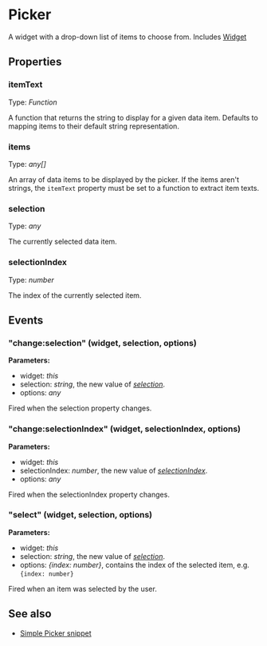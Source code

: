 # Picker

A widget with a drop-down list of items to choose from.
Includes [Widget](Widget.md)

## Properties

### itemText

Type: *Function*

A function that returns the string to display for a given data item. Defaults to mapping items to their default string representation.

### items

Type: *any[]*

An array of data items to be displayed by the picker. If the items aren't strings, the `itemText` property must be set to a function to extract item texts.

### selection

Type: *any*

The currently selected data item.

### selectionIndex

Type: *number*

The index of the currently selected item.


## Events

### "change:selection" (widget, selection, options)

**Parameters:** 

- widget: *this*
- selection: *string*, the new value of *[selection](#selection)*.
- options: *any*

Fired when the selection property changes.


### "change:selectionIndex" (widget, selectionIndex, options)

**Parameters:** 

- widget: *this*
- selectionIndex: *number*, the new value of *[selectionIndex](#selectionindex)*.
- options: *any*

Fired when the selectionIndex property changes.


### "select" (widget, selection, options)

**Parameters:** 

- widget: *this*
- selection: *string*, the new value of *[selection](#selection)*.
- options: *{index: number}*, contains the index of the selected item, e.g. `{index: number}`

Fired when an item was selected by the user.



## See also

- [Simple Picker snippet](https://github.com/eclipsesource/tabris-js/tree/v1.10.0/snippets/picker/picker.js)
